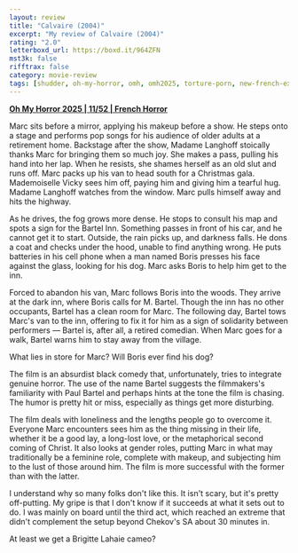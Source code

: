 ```yaml
---
layout: review
title: "Calvaire (2004)"
excerpt: "My review of Calvaire (2004)"
rating: "2.0"
letterboxd_url: https://boxd.it/964ZFN
mst3k: false
rifftrax: false
category: movie-review
tags: [shudder, oh-my-horror, omh, omh2025, torture-porn, new-french-extremity]
---
```


<b><a href="https://boxd.it/BQGCY/detail" target="_blank" rel="noopener">Oh My Horror 2025 | 11/52 | French Horror</a></b>

Marc sits before a mirror, applying his makeup before a show. He steps onto a stage and performs pop songs for his audience of older adults at a retirement home. Backstage after the show, Madame Langhoff stoically thanks Marc for bringing them so much joy. She makes a pass, pulling his hand into her lap. When he resists, she shames herself as an old slut and runs off. Marc packs up his van to head south for a Christmas gala. Mademoiselle Vicky sees him off, paying him and giving him a tearful hug. Madame Langhoff watches from the window. Marc pulls himself away and hits the highway.

As he drives, the fog grows more dense. He stops to consult his map and spots a sign for the Bartel Inn. Something passes in front of his car, and he cannot get it to start. Outside, the rain picks up, and darkness falls. He dons a coat and checks under the hood, unable to find anything wrong. He puts batteries in his cell phone when a man named Boris presses his face against the glass, looking for his dog. Marc asks Boris to help him get to the inn.

Forced to abandon his van, Marc follows Boris into the woods. They arrive at the dark inn, where Boris calls for M. Bartel. Though the inn has no other occupants, Bartel has a clean room for Marc. The following day, Bartel tows Marc's van to the inn, offering to fix it for him as a sign of solidarity between performers — Bartel is, after all, a retired comedian. When Marc goes for a walk, Bartel warns him to stay away from the village.

What lies in store for Marc? Will Boris ever find his dog?

The film is an absurdist black comedy that, unfortunately, tries to integrate genuine horror. The use of the name Bartel suggests the filmmakers's familiarity with Paul Bartel and perhaps hints at the tone the film is chasing. The humor is pretty hit or miss, especially as things get more disturbing.

The film deals with loneliness and the lengths people go to overcome it. Everyone Marc encounters sees him as the thing missing in their life, whether it be a good lay, a long-lost love, or the metaphorical second coming of Christ. It also looks at gender roles, putting Marc in what may traditionally be a feminine role, complete with makeup, and subjecting him to the lust of those around him. The film is more successful with the former than with the latter.

I understand why so many folks don't like this. It isn't scary, but it's pretty off-putting. My gripe is that I don't know if it succeeds at what it sets out to do. I was mainly on board until the third act, which reached an extreme that didn't complement the setup beyond Chekov's SA about 30 minutes in.

At least we get a Brigitte Lahaie cameo?
